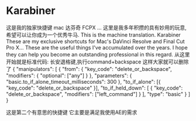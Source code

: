 # Karabiner
这是我的独家快捷键 mac 达芬奇 FCPX  ...
这里是我多年积攒的具有妙用的玩意,希望可以让你成为一个优秀牛马.
This is the machine translation.
Karabiner
These are my exclusive shortcuts for Mac's DaVinci Resolve and Final Cut Pro X...
These are the useful things I've accumulated over the years. I hope they can help you become an outstanding professional in this regard.
从这里开始就是标准代码:
长安退格键,执行command+backspace 这样大家就可以删除了
{
    "manipulators": [
        {
            "from": {
                "key_code": "delete_or_backspace",
                "modifiers": { "optional": ["any"] }
            },
            "parameters": { "basic.to_if_alone_timeout_milliseconds": 300 },
            "to_if_alone": [{ "key_code": "delete_or_backspace" }],
            "to_if_held_down": [
                {
                    "key_code": "delete_or_backspace",
                    "modifiers": ["left_command"]
                }
            ],
            "type": "basic"
        }
    ]
}


这是第二个有意思的快捷键 它主要是满足我使用AE的需求

